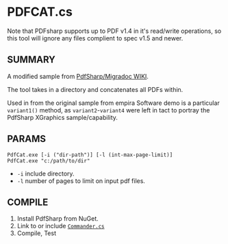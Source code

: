 # PDFCAT.cs

Note that PDFsharp supports up to PDF v1.4 in it's read/write
operations, so this tool will ignore any files complient to 
spec v1.5 and newer.

## SUMMARY

A modified sample from [PdfSharp/Migradoc WIKI][empira-wiki-sample].

The tool takes in a directory and concatenates all PDFs within.

Used in from the original sample from empira Software demo is a particular
`variant1()` method, as `variant2`-`variant4` were left in tact to
portray the PdfSharp XGraphics sample/capability.

## PARAMS

    PdfCat.exe [-i ("dir-path")] [-l (int-max-page-limit)]
    PdfCat.exe "c:/path/to/dir"

* `-i` include directory.
* `-l` number of pages to limit on input pdf files.

## COMPILE

1. Install PdfSharp from NuGet.
2. Link to or include [`Commander.cs`](https://github.com/tfoxo/System.Cor3/blob/master/Source/Cor3.Core/System/Commander.cs)
3. Compile, Test

[empira]: http://www.pdfsharp.net
[empira-wiki-sample]: http://www.pdfsharp.net/wiki/CombineDocuments-sample.ashx
